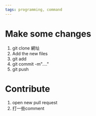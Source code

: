 ```yaml
---
tags: programming, command
---
```

# Make some changes

1. git clone 網址
2. Add the new files
3. git add 
4. git commit -m"...." 
5. git push

# Contribute

1. open new pull request
2. 打一些comment
